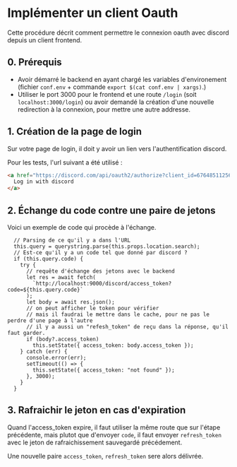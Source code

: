 # Implémenter un client Oauth

Cette procédure décrit comment permettre le connexion oauth avec discord depuis un client frontend.

## 0. Prérequis

- Avoir démarré le backend en ayant chargé les variables d'environement (fichier `conf.env` + commande `export $(cat conf.env | xargs)`.)
- Utiliser le port 3000 pour le frontend et une route `/login` (soit `localhost:3000/login`) ou avoir demandé la création d'une nouvelle redirection à la connexion, pour mettre une autre addresse.

## 1. Création de la page de login

Sur votre page de login, il doit y avoir un lien vers l'authentification discord.

Pour les tests, l'url suivant a été utilisé :
```html
<a href="https://discord.com/api/oauth2/authorize?client_id=676485112564678657&redirect_uri=http%3A%2F%2Flocalhost%3A3000%2Flogin&response_type=code&scope=identify%20guilds">
  Log in with discord
</a>
```

## 2. Échange du code contre une paire de jetons

Voici un exemple de code qui procède à l'échange.

```tsx
  // Parsing de ce qu'il y a dans l'URL
  this.query = querystring.parse(this.props.location.search);
  // Est-ce qu'il y a un code tel que donné par discord ?
  if (this.query.code) {
    try {
      // requête d'échange des jetons avec le backend
      let res = await fetch(
        `http://localhost:9000/discord/access_token?code=${this.query.code}`
      );
      let body = await res.json();
      // on peut afficher le token pour vérifier
      // mais il faudrai le mettre dans le cache, pour ne pas le perdre d'une page à l'autre
      // il y a aussi un "refesh_token" de reçu dans la réponse, qu'il faut garder.
      if (body?.access_token)
        this.setState({ access_token: body.access_token });
    } catch (err) {
      console.error(err);
      setTimeout(() => {
        this.setState({ access_token: "not found" });
      }, 3000);
    }
  }
```

## 3. Rafraichir le jeton en cas d'expiration

Quand l'access_token expire, il faut utiliser la même route que sur l'étape précédente, mais plutot que d'envoyer `code`, il faut envoyer `refresh_token` avec le jeton de rafraichissement sauvegardé précédement.

Une nouvelle paire `access_token`, `refresh_token` sere alors délivrée.
